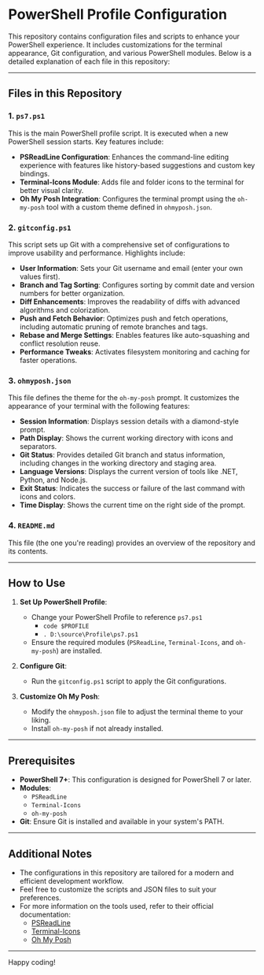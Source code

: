 # PowerShell Profile Configuration

This repository contains configuration files and scripts to enhance your PowerShell experience. It includes customizations for the terminal appearance, Git configuration, and various PowerShell modules. Below is a detailed explanation of each file in this repository:

---

## Files in this Repository

### 1. **`ps7.ps1`**

This is the main PowerShell profile script. It is executed when a new PowerShell session starts. Key features include:

- **PSReadLine Configuration**: Enhances the command-line editing experience with features like history-based suggestions and custom key bindings.
- **Terminal-Icons Module**: Adds file and folder icons to the terminal for better visual clarity.
- **Oh My Posh Integration**: Configures the terminal prompt using the `oh-my-posh` tool with a custom theme defined in `ohmyposh.json`.

### 2. **`gitconfig.ps1`**

This script sets up Git with a comprehensive set of configurations to improve usability and performance. Highlights include:

- **User Information**: Sets your Git username and email (enter your own values first).
- **Branch and Tag Sorting**: Configures sorting by commit date and version numbers for better organization.
- **Diff Enhancements**: Improves the readability of diffs with advanced algorithms and colorization.
- **Push and Fetch Behavior**: Optimizes push and fetch operations, including automatic pruning of remote branches and tags.
- **Rebase and Merge Settings**: Enables features like auto-squashing and conflict resolution reuse.
- **Performance Tweaks**: Activates filesystem monitoring and caching for faster operations.

### 3. **`ohmyposh.json`**

This file defines the theme for the `oh-my-posh` prompt. It customizes the appearance of your terminal with the following features:

- **Session Information**: Displays session details with a diamond-style prompt.
- **Path Display**: Shows the current working directory with icons and separators.
- **Git Status**: Provides detailed Git branch and status information, including changes in the working directory and staging area.
- **Language Versions**: Displays the current version of tools like .NET, Python, and Node.js.
- **Exit Status**: Indicates the success or failure of the last command with icons and colors.
- **Time Display**: Shows the current time on the right side of the prompt.

### 4. **`README.md`**

This file (the one you're reading) provides an overview of the repository and its contents.

---

## How to Use

1. **Set Up PowerShell Profile**:

   - Change your PowerShell Profile to reference `ps7.ps1`
     - `code $PROFILE`
     - `. D:\source\Profile\ps7.ps1`
   - Ensure the required modules (`PSReadLine`, `Terminal-Icons`, and `oh-my-posh`) are installed.

2. **Configure Git**:

   - Run the `gitconfig.ps1` script to apply the Git configurations.

3. **Customize Oh My Posh**:
   - Modify the `ohmyposh.json` file to adjust the terminal theme to your liking.
   - Install `oh-my-posh` if not already installed.

---

## Prerequisites

- **PowerShell 7+**: This configuration is designed for PowerShell 7 or later.
- **Modules**:
  - `PSReadLine`
  - `Terminal-Icons`
  - `oh-my-posh`
- **Git**: Ensure Git is installed and available in your system's PATH.

---

## Additional Notes

- The configurations in this repository are tailored for a modern and efficient development workflow.
- Feel free to customize the scripts and JSON files to suit your preferences.
- For more information on the tools used, refer to their official documentation:
  - [PSReadLine](https://docs.microsoft.com/en-us/powershell/module/psreadline/)
  - [Terminal-Icons](https://github.com/devblackops/Terminal-Icons)
  - [Oh My Posh](https://ohmyposh.dev/)

---

Happy coding!
